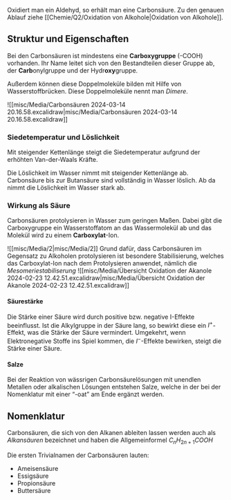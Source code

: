 Oxidiert man ein Aldehyd, so erhält man eine Carbonsäure. 
Zu den genauen Ablauf ziehe [[Chemie/Q2/Oxidation von Alkohole|Oxidation von Alkohole]].

## Struktur und Eigenschaften 

Bei den Carbonsäuren ist mindestens eine **Carboxygruppe** (-COOH) vorhanden. 
Ihr Name leitet sich von den Bestandteilen dieser Gruppe ab, der **Carb**onylgruppe und der Hydr**oxy**gruppe.

Außerdem können diese Doppelmoleküle bilden mit Hilfe von Wasserstoffbrücken. Diese Doppelmoleküle nennt man *Dimere*.


![[misc/Media/Carbonsäuren 2024-03-14 20.16.58.excalidraw|misc/Media/Carbonsäuren 2024-03-14 20.16.58.excalidraw]]
 
### Siedetemperatur und Löslichkeit 

Mit steigender Kettenlänge steigt die Siedetemperatur aufgrund der erhöhten Van-der-Waals Kräfte. 

Die Löslichkeit im Wasser nimmt mit steigender Kettenlänge ab. Carbonsäure bis zur Butansäure sind vollständig in Wasser löslich. Ab da nimmt die Löslichkeit im Wasser stark ab.

### Wirkung als Säure 
 Carbonsäuren protolysieren in Wasser zum geringen Maßen. Dabei gibt die Carboxygruppe ein Wasserstoffatom an das Wassermolekül ab und das Molekül wird zu einem **Carboxylat**-Ion. 

![[misc/Media/2|misc/Media/2]]
Grund dafür, dass Carbonsäuren im Gegensatz zu Alkoholen protolysieren ist besondere Stabilisierung, welches das Carboxylat-Ion nach dem Protolysieren anwendet, nämlich die *Mesomeriestabiliserung*
![[misc/Media/Übersicht Oxidation der Akanole 2024-02-23 12.42.51.excalidraw|misc/Media/Übersicht Oxidation der Akanole 2024-02-23 12.42.51.excalidraw]]

#### Säurestärke
Die Stärke einer Säure wird durch positive bzw. negative I-Effekte beeinflusst. 
Ist die Alkylgruppe in der Säure lang, so bewirkt diese ein $I^{+}$-Effekt, was die Stärke der Säure vermindert. 
Umgekehrt, wenn Elektronegative Stoffe ins Spiel kommen, die $I^{-}$-Effekte bewirken, steigt die Stärke einer Säure. 

#### Salze 
Bei der Reaktion von wässrigen Carbonsäurelösungen mit unendlen Metallen oder alkalischen Lösungen entstehen Salze, welche in der bei der Nomenklatur mit einer “-oat” am Ende ergänzt werden. 
## Nomenklatur 
Carbonsäuren, die sich von den Alkanen ableiten lassen werden auch als *Alkansäuren* bezeichnet und haben die Allgemeinformel $C_{n}H_{2n+1}COOH$ 

Die ersten Trivialnamen der Carbonsäuren lauten: 
- Ameisensäure 
- Essigsäure 
- Propionsäure 
- Buttersäure

